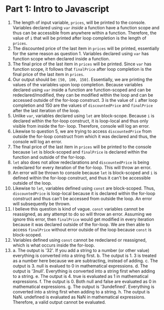 
# Part 1: Intro to Javascript

1. The length of input variable, `prices`, will be printed to the console. Variables declared using `var` *inside* a function have a function scope and thus can be accessible from
anywhere within a function. Therefore, the value of `i` that will be printed after loop completion is the length of `prices`.
2. The discounted price of the last item in `prices` will be printed, essentially for the same reason as question 1. Variables declared using `var` has function scope when declared inside a function. 
3. The final price of the last item in `prices` will be printed. Since `var` has function scope, it follows that `finalPrice` after loop completion is the final price of the last item in `prices`. 
4. Our output should be: `[50, 100, 150]`. Essentially, we are printing the values of the variables upon loop completion. Because variables declared using `var` inside a function are function-scoped and can be redeclared/modified, they can be modified within the loop and can be accessed outside of the for-loop construct. 3 is the value of `i` after loop completion and 150 are the values of `discountedPrice` and `finalPrice` after the last iteration of the loop.
5. Unlike `var`, variables declared using `let` are block-scope. Because `i` is declared within the for-loop construct, it is loop-local and thus only visible from inside the for- loop. Therefore, console will log an error.
6. Likewise to question 5, we are trying to access `discountedPrice` from outside the for-loop construct from which it was declared and thus, the console will log an error.
7. The final price of the last item in `prices` will be printed to the console because `let` is block-scoped and `finalPrice` is declared within the function and outside of the for-loop. 
8. `let` also does not allow redeclarations and `discountedPrice` is being redeclared for every iteration of the for-loop. This will throw an error.
9. An error will be thrown to console because `let` is block-scoped and `i` is defined within the for-loop construct, and thus it can't be accessible outside of the loop.
10. Likewise to `let`, variables defined using `const` are block-scoped. Thus, `discountedPrice` is loop-local because it is declared within the for-loop construct and thus can't be accessed from outside the loop. An error will subsequently be thrown.
11. I believe this question is kind of vague. `const` variables cannot be reassigned, as any attempt to do so will throw an error. Assuming we ignore this error, then `finalPrice` would get modified in every iteration because it was declared outside of the for-loop. We are then able to access `finalPrice` without error outside of the loop because `const` is block-scoped.
12. Variables defined using `const` cannot be redeclared or reassigned, which is what occurs inside the for-loop. 
14.
    a. The output is '32'. If you add a string to a number (or other value) everything is converted into a string first.
    b. The output is 1. 3 is treated as a number here because we are subtracting, instead of adding. 
    c. The output is 3. null is evalued to 0 in mathematical expressions.
    d. The output is '3null'. Everything is converted into a string first when adding to a string. 
    e. The output is 4. true is evaluated as 1 in mathematical expressions. 
    f. The output is 0. Both null and false are evaluated as 0 in mathematical expressions.
    g. The output is '3undefined'. Everything is converted into a string first when adding to a string.
    h. The output is NaN. undefined is evaluated as NaN in mathematical expressions. Therefore, a valid output cannot be evaluated.
